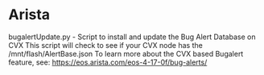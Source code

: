 # Arista

 bugalertUpdate.py - Script to install and update the Bug Alert Database on CVX
 This script will check to see if your CVX node has the /mnt/flash/AlertBase.json
 To learn more about the CVX based Bugalert feature, see: https://eos.arista.com/eos-4-17-0f/bug-alerts/